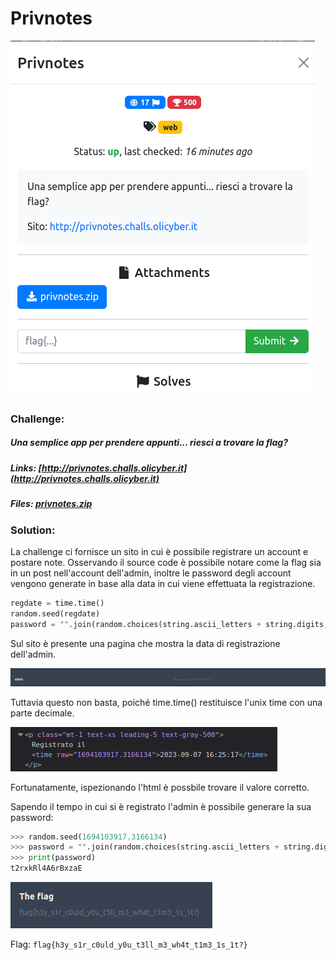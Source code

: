 # Privnotes
![challenge](challenge.png)
### Challenge:
##### Una semplice app per prendere appunti... riesci a trovare la flag?

##### Links: [http://privnotes.challs.olicyber.it](http://privnotes.challs.olicyber.it)
##### Files: [privnotes.zip](privnotes.zip)

### Solution:
La challenge ci fornisce un sito in cui è possibile registrare un account e postare note. Osservando il source code è possibile notare come la flag sia in un post nell'account dell'admin, inoltre le password degli account vengono generate in base alla data in cui viene effettuata la registrazione.

```py
regdate = time.time()
random.seed(regdate)
password = "".join(random.choices(string.ascii_letters + string.digits, k=16))
```

Sul sito è presente una pagina che mostra la data di registrazione dell'admin.

![challenge2](challenge2.png)

Tuttavia questo non basta, poiché time.time() restituisce l'unix time con una parte decimale.

![challenge3](challenge3.png)

Fortunatamente, ispezionando l'html è possbile trovare il valore corretto.

Sapendo il tempo in cui si è registrato l'admin è possibile generare la sua password:

```py
>>> random.seed(1694103917.3166134)
>>> password = "".join(random.choices(string.ascii_letters + string.digits, k=16))
>>> print(password)
t2rxkRl4A6rBxzaE
```

![flag](flag.png)

Flag: ```flag{h3y_s1r_c0uld_y0u_t3ll_m3_wh4t_t1m3_1s_1t?}```

